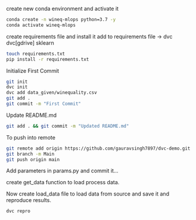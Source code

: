 
create new conda environment and activate it

```bash
conda create -n wineq-mlops python=3.7 -y
conda activate wineq-mlops
```

create requirements file and install it
add to requirements file -> 
dvc
dvc[gdrive]
sklearn

```bash
touch requirements.txt
pip install -r requirements.txt
```

Initialize First Commit

```bash
git init
dvc init
dvc add data_given/winequality.csv
git add .
git commit -m "First Commit"
```

Update README.md
```bash
git add . && git commit -m "Updated README.md"
```

To push into remote

```bash
git remote add origin https://github.com/gauravsingh7897/dvc-demo.git
git branch -m Main
git push origin main
```

Add parameters in params.py and commit it...

create get_data function to load process data.

Now create load_data file to load data from source and save it and reproduce results.

```bash
dvc repro
```